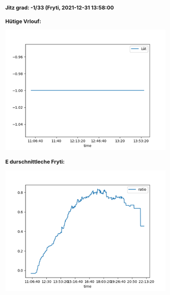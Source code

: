 ### Jitz grad: -1/33 (Fryti, 2021-12-31 13:58:00

### Hütige Vrlouf:
![Graph](Today.png)

### E durschnittleche Fryti:
![Graph](Fryti.png)